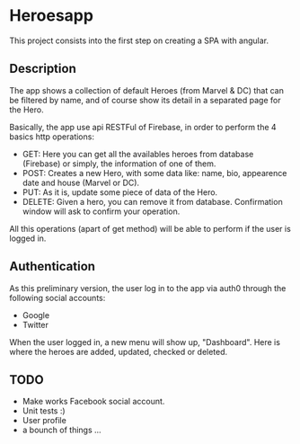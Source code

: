 # Heroesapp

This project consists into the first step on creating a SPA with angular.

## Description

The app shows a collection of default Heroes (from Marvel & DC) that can be filtered by name, and of course show its detail in a separated page for the Hero.

Basically, the app use api RESTFul of Firebase, in order to perform the 4 basics http operations:

* GET: Here you can get all the availables heroes from database (Firebase) or simply, the information of one of them. 
* POST: Creates a new Hero, with some data like: name, bio, appearence date and house (Marvel or DC).
* PUT: As it is, update some piece of data of the Hero.
* DELETE: Given a hero, you can remove it from database. Confirmation window will ask to confirm your operation.

All this operations (apart of get method) will be able to perform if the user is logged in.

## Authentication

As this preliminary version, the user log in to the app via auth0 through the following social accounts:
* Google
* Twitter

When the user logged in, a new menu will show up, "Dashboard". Here is where the heroes are added, updated, checked or deleted.

## TODO

* Make works Facebook social account.
* Unit tests :)
* User profile
* a bounch of things ...
